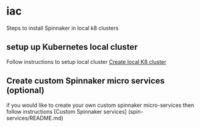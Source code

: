 # iac

Steps to install Spinnaker in local k8 clusters

## setup up Kubernetes local cluster

Follow instructions to setup local cluster [Create local K8 cluster](k8cluster/README.md)

## Create custom Spinnaker micro services (optional)

if you would like to create your own custom spinnaker micro-services then follow instructions [Custom Spinnaker services] (spin-services/README.md)